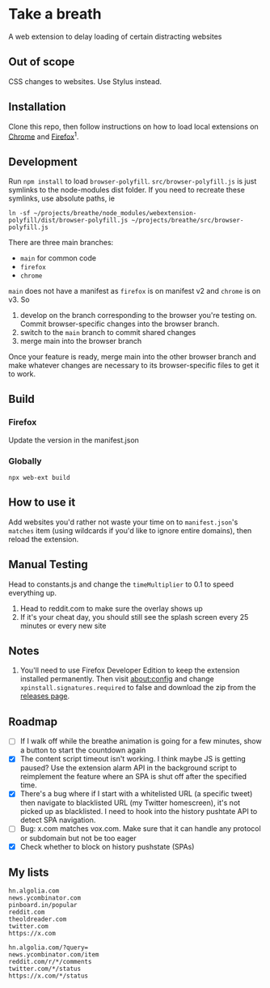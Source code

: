# Take a breath

A web extension to delay loading of certain distracting websites

## Out of scope

CSS changes to websites. Use Stylus instead.

## Installation

Clone this repo, then follow instructions on how to load local extensions on [Chrome](https://developer.chrome.com/docs/extensions/mv2/getstarted/#manifest) and [Firefox](https://developer.mozilla.org/en-US/docs/Mozilla/Add-ons/WebExtensions/Your_first_WebExtension#installing)<sup>1</sup>.

## Development

Run `npm install` to load `browser-polyfill`. `src/browser-polyfill.js` is just symlinks to the node-modules dist folder. If you need to recreate these symlinks, use absolute paths, ie

```
ln -sf ~/projects/breathe/node_modules/webextension-polyfill/dist/browser-polyfill.js ~/projects/breathe/src/browser-polyfill.js
```

There are three main branches:

- `main` for common code
- `firefox`
- `chrome`

`main` does not have a manifest as `firefox` is on manifest v2 and `chrome` is on v3. So

1. develop on the branch corresponding to the browser you're testing on. Commit browser-specific changes into the browser branch.
2. switch to the `main` branch to commit shared changes
3. merge main into the browser branch

Once your feature is ready, merge main into the other browser branch and make whatever changes are necessary to its browser-specific files to get it to work.

## Build

### Firefox

Update the version in the manifest.json

### Globally

`npx web-ext build`

## How to use it

Add websites you'd rather not waste your time on to `manifest.json`'s `matches` item (using wildcards if you'd like to ignore entire domains), then reload the extension.

## Manual Testing

Head to constants.js and change the `timeMultiplier` to 0.1 to speed everything up.

1. Head to reddit.com to make sure the overlay shows up
2. If it's your cheat day, you should still see the splash screen every 25 minutes or every new site

## Notes

1. You'll need to use Firefox Developer Edition to keep the extension installed permanently. Then visit [about:config](about:config) and change `xpinstall.signatures.required` to false and download the zip from the [releases page](https://github.com/willlma/breathe/releases).

## Roadmap

- [ ] If I walk off while the breathe animation is going for a few minutes, show a button to start the countdown again
- [x] The content script timeout isn't working. I think maybe JS is getting paused? Use the extension alarm API in the background script to reimplement the feature where an SPA is shut off after the specified time.
- [x] There's a bug where if I start with a whitelisted URL (a specific tweet) then navigate to blacklisted URL (my Twitter homescreen), it's not picked up as blacklisted. I need to hook into the history pushtate API to detect SPA navigation.
- [ ] Bug: x.com matches vox.com. Make sure that it can handle any protocol or subdomain but not be too eager
- [x] Check whether to block on history pushstate (SPAs)

## My lists

```
hn.algolia.com
news.ycombinator.com
pinboard.in/popular
reddit.com
theoldreader.com
twitter.com
https://x.com
```

```
hn.algolia.com/?query=
news.ycombinator.com/item
reddit.com/r/*/comments
twitter.com/*/status
https://x.com/*/status
```
